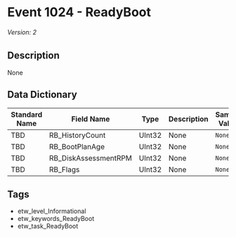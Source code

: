 # Event 1024 - ReadyBoot
###### Version: 2

## Description
None

## Data Dictionary
|Standard Name|Field Name|Type|Description|Sample Value|
|---|---|---|---|---|
|TBD|RB_HistoryCount|UInt32|None|`None`|
|TBD|RB_BootPlanAge|UInt32|None|`None`|
|TBD|RB_DiskAssessmentRPM|UInt32|None|`None`|
|TBD|RB_Flags|UInt32|None|`None`|

## Tags
* etw_level_Informational
* etw_keywords_ReadyBoot
* etw_task_ReadyBoot